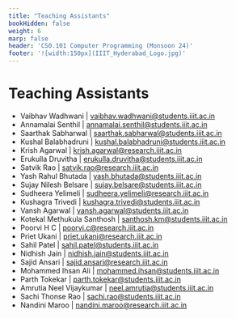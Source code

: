 ```yaml
---
title: "Teaching Assistants"
bookHidden: false
weight: 6
marp: false
header: 'CS0.101 Computer Programming (Monsoon 24)'
footer: '![width:150px](IIIT_Hyderabad_Logo.jpg)'
---
```

# Teaching Assistants

- Vaibhav Wadhwani | vaibhav.wadhwani@students.iiit.ac.in
- Annamalai Senthil | annamalai.senthil@students.iiit.ac.in
- Saarthak Sabharwal | saarthak.sabharwal@students.iiit.ac.in
- Kushal Balabhadruni | kushal.balabhadruni@students.iiit.ac.in
- Krish Agarwal | krish.agarwal@research.iiit.ac.in
- Erukulla Druvitha | erukulla.druvitha@students.iiit.ac.in
- Satvik Rao | satvik.rao@research.iiit.ac.in
- Yash Rahul Bhutada | yash.bhutada@students.iiit.ac.in
- Sujay Nilesh Belsare | sujay.belsare@students.iiit.ac.in
- Sudheera Yelimeli | sudheera.yelimeli@research.iiit.ac.in
- Kushagra Trivedi | kushagra.trivedi@students.iiit.ac.in
- Vansh Agarwal | vansh.agarwal@students.iiit.ac.in
- Kotekal Methukula Santhosh | santhosh.km@students.iiit.ac.in
- Poorvi H C | poorvi.c@research.iiit.ac.in
- Priet Ukani  | priet.ukani@research.iiit.ac.in
- Sahil Patel | sahil.patel@students.iiit.ac.in
- Nidhish Jain | nidhish.jain@students.iiit.ac.in
- Sajid Ansari | sajid.ansari@research.iiit.ac.in
- Mohammed Ihsan Ali | mohammed.ihsan@students.iiit.ac.in
- Parth Tokekar | parth.tokekar@students.iiit.ac.in
- Amrutia Neel Vijaykumar | neel.amrutia@students.iiit.ac.in
- Sachi Thonse Rao | sachi.rao@students.iiit.ac.in
- Nandini Maroo | nandini.maroo@research.iiit.ac.in
